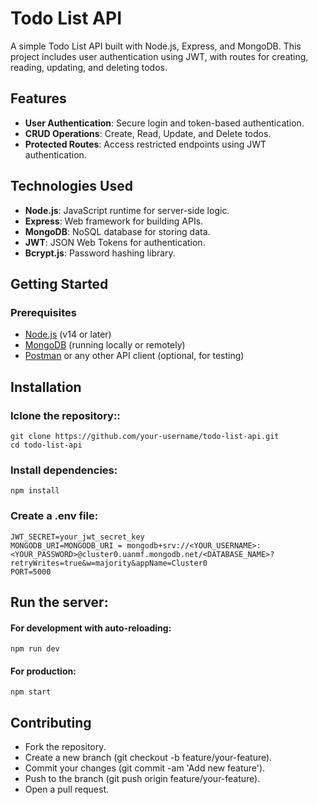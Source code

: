# Todo List API

A simple Todo List API built with Node.js, Express, and MongoDB. This project includes user authentication using JWT, with routes for creating, reading, updating, and deleting todos.

## Features

- **User Authentication**: Secure login and token-based authentication.
- **CRUD Operations**: Create, Read, Update, and Delete todos.
- **Protected Routes**: Access restricted endpoints using JWT authentication.

## Technologies Used

- **Node.js**: JavaScript runtime for server-side logic.
- **Express**: Web framework for building APIs.
- **MongoDB**: NoSQL database for storing data.
- **JWT**: JSON Web Tokens for authentication.
- **Bcrypt.js**: Password hashing library.

## Getting Started

### Prerequisites

- [Node.js](https://nodejs.org/) (v14 or later)
- [MongoDB](https://www.mongodb.com/) (running locally or remotely)
- [Postman](https://www.postman.com/) or any other API client (optional, for testing)

## Installation
### Iclone the repository::
   ```
   git clone https://github.com/your-username/todo-list-api.git
   cd todo-list-api
```
### Install dependencies:

```
npm install
```
### Create a .env file:
```
JWT_SECRET=your_jwt_secret_key
MONGODB_URI=MONGODB_URI = mongodb+srv://<YOUR_USERNAME>:<YOUR_PASSWORD>@cluster0.uanmf.mongodb.net/<DATABASE_NAME>?retryWrites=true&w=majority&appName=Cluster0
PORT=5000
```
## Run the server:

#### For development with auto-reloading:
```
npm run dev
```
#### For production:
```
npm start
```
## Contributing
- Fork the repository.
- Create a new branch (git checkout -b feature/your-feature).
- Commit your changes (git commit -am 'Add new feature').
- Push to the branch (git push origin feature/your-feature).
- Open a pull request.
